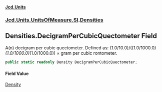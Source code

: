 #### [Jcd.Units](index.md 'index')
### [Jcd.Units.UnitsOfMeasure.SI](Jcd.Units.UnitsOfMeasure.SI.md 'Jcd.Units.UnitsOfMeasure.SI').[Densities](Densities.md 'Jcd.Units.UnitsOfMeasure.SI.Densities')

## Densities.DecigramPerCubicQuectometer Field

A(n) decigram per cubic quectometer. Defined as: (1.0/10.0)/((1.0/1000.0)*(1.0/1000.0)*(1.0/1000.0)) × gram per cubic rontometer.

```csharp
public static readonly Density DecigramPerCubicQuectometer;
```

#### Field Value
[Density](Density.md 'Jcd.Units.UnitTypes.Density')